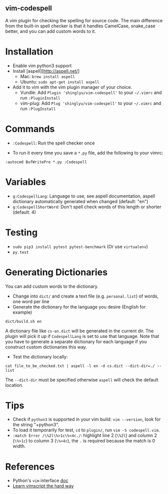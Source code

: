 vim-codespell
---------------------
A vim plugin for checking the spelling for source code. The main difference from the built-in spell checker is that it handles CamelCase, snake_case better, and you can add custom words to it.

# Installation
* Enable vim python3 support
* Install [aspell][http://aspell.net/]
  * Mac: `brew install aspell`
  * Ubuntu: `sudo apt-get install aspell`
* Add it to vim with the vim plugin manager of your choice.
  * Vundle: Add `Plugin 'shinglyu/vim-codespell'` to your `~/.vimrc` and run `:PluginInstall`
  * vim-plug: Add `Plug 'shinglyu/vim-codespell'` to your `~/.vimrc` and run `:PlugInstall`

# Commands
* `:Codespell`: Run the spell checker once

* To run it every time you save a `*.py` file, add the following to your vimrc:
```
:autocmd BufWritePre *.py :Codespell
```

# Variables
* `g:CodespellLang`: Language to use, see aspell documentation, aspell dictionary automatically generated when changed (default: "en")
* `g:CodespellShortWord`: Don't spell check words of this length or shorter (default: 4)

# Testing
* `sudo pip3 install pytest pytest-benchmark` (Or use `virtualenv`)
* `py.test`

# Generating Dictionaries
You can add custom words to the dictionary.

* Change into `dict/` and create a text file (e.g. `personal.list`) of words, one word per line
* Generate the dictionary for the language you desire (English for example)
```
dict/build.sh en
```

A dictionary file like `cs-en.dict` will be generated in the current dir. The plugin will pick it up if `CodespellLang` is set to use that language. Note that you have to generate a separate dictionary for each language if you construct custom dictionaries this way.

* Test the dictionary locally:
```
cat file_to_be_checked.txt | aspell -l en -d cs.dict --dict-dir=./ --list
```

The `--dict-dir` must be specified otherwise `aspell` will check the default location.

# Tips
* Check if `python3` is supported in your vim build: `vim --version`, look for the string "+python3".
* To load it temporarily for test, `cd` to `plugin/`, run `vim -S codespell.vim`.
* `:match Error /\%2l\%>1c\%<4c./`: highlight line 2 (`\%2l`) and column 2 (`\%>1c`) to column 3 (`\%<4c`), the `.` is required because the match is 0 width.

# References
* Python's `vim` interface [doc](http://vimdoc.sourceforge.net/htmldoc/if_pyth.html)
* [Learn vimscript the hard way](http://learnvimscriptthehardway.stevelosh.com)
